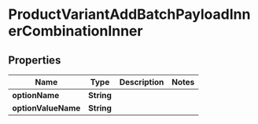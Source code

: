 

# ProductVariantAddBatchPayloadInnerCombinationInner

## Properties

Name | Type | Description | Notes
------------ | ------------- | ------------- | -------------
**optionName** | **String** |  | 
**optionValueName** | **String** |  | 




